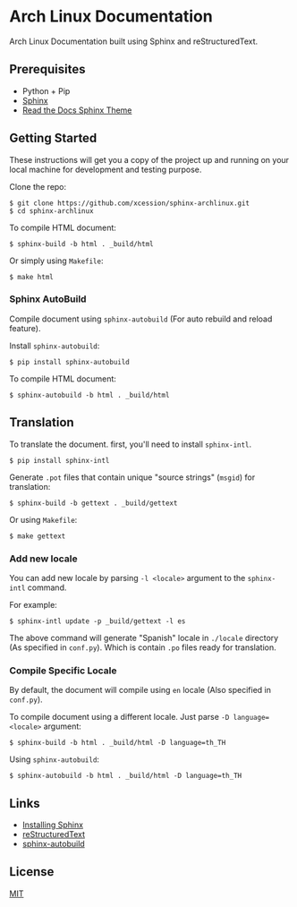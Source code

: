 # Arch Linux Documentation

Arch Linux Documentation built using Sphinx and reStructuredText.

## Prerequisites

* Python + Pip
* [Sphinx](https://www.sphinx-doc.org/en/master/usage/installation.html)
* [Read the Docs Sphinx Theme](https://github.com/readthedocs/sphinx_rtd_theme)

## Getting Started

These instructions will get you a copy of the project up and running on your local machine for development and testing purpose.

Clone the repo:

```
$ git clone https://github.com/xcession/sphinx-archlinux.git
$ cd sphinx-archlinux
```

To compile HTML document:

```
$ sphinx-build -b html . _build/html
```

Or simply using `Makefile`:

```
$ make html
```

### Sphinx AutoBuild

Compile document using `sphinx-autobuild` (For auto rebuild and reload feature).

Install `sphinx-autobuild`:

```
$ pip install sphinx-autobuild
```

To compile HTML document:

```
$ sphinx-autobuild -b html . _build/html
```

## Translation

To translate the document. first, you'll need to install `sphinx-intl`.

```
$ pip install sphinx-intl
```

Generate `.pot` files that contain unique "source strings" (`msgid`) for translation:

```
$ sphinx-build -b gettext . _build/gettext
```

Or using `Makefile`:

```
$ make gettext
```

### Add new locale

You can add new locale by parsing `-l <locale>` argument to the `sphinx-intl` command.

For example:

```
$ sphinx-intl update -p _build/gettext -l es
```

The above command will generate "Spanish" locale in `./locale` directory (As specified in `conf.py`). Which is contain `.po` files ready for translation.

### Compile Specific Locale

By default, the document will compile using `en` locale (Also specified in `conf.py`).

To compile document using a different locale. Just parse `-D language=<locale>` argument:

```
$ sphinx-build -b html . _build/html -D language=th_TH
```

Using `sphinx-autobuild`:

```
$ sphinx-autobuild -b html . _build/html -D language=th_TH
```

## Links
* [Installing Sphinx](https://www.sphinx-doc.org/en/master/usage/installation.html)
* [reStructuredText](https://www.sphinx-doc.org/en/master/usage/restructuredtext/index.html)
* [sphinx-autobuild](https://github.com/executablebooks/sphinx-autobuild)

## License
[MIT](/LICENSE)
